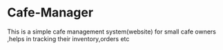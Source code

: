 # Cafe-Manager
This is a simple cafe management system(website)  for small cafe owners ,helps in tracking their inventory,orders etc
